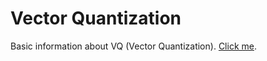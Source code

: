 # Vector Quantization

Basic information about VQ (Vector Quantization). [Click me](https://vicente-gonzalez-ruiz.github.io/vector_quantization/).
